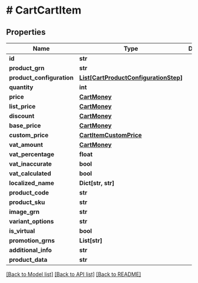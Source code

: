 # # CartCartItem


## Properties 


Name | Type | Description | Notes
------------ | ------------- | ------------- | -------------
**id**| **str** |   | [optional]
**product_grn**| **str** |   | [optional]
**product_configuration**| [**List[CartProductConfigurationStep]**](CartProductConfigurationStep.md) |   | [optional]
**quantity**| **int** |   | [optional]
**price**| [**CartMoney**](CartMoney.md) |   | [optional]
**list_price**| [**CartMoney**](CartMoney.md) |   | [optional]
**discount**| [**CartMoney**](CartMoney.md) |   | [optional]
**base_price**| [**CartMoney**](CartMoney.md) |   | [optional]
**custom_price**| [**CartItemCustomPrice**](CartItemCustomPrice.md) |   | [optional]
**vat_amount**| [**CartMoney**](CartMoney.md) |   | [optional]
**vat_percentage**| **float** |   | [optional]
**vat_inaccurate**| **bool** |   | [optional]
**vat_calculated**| **bool** |   | [optional]
**localized_name**| **Dict[str, str]** |   | [optional]
**product_code**| **str** |   | [optional]
**product_sku**| **str** |   | [optional]
**image_grn**| **str** |   | [optional]
**variant_options**| **str** |   | [optional]
**is_virtual**| **bool** |   | [optional]
**promotion_grns**| **List[str]** |   | [optional]
**additional_info**| **str** |   | [optional]
**product_data**| **str** |   | [optional]


[[Back to Model list]](../../README.md#models) [[Back to API list]](../../README.md#endpoints) [[Back to README]](../../README.md)

